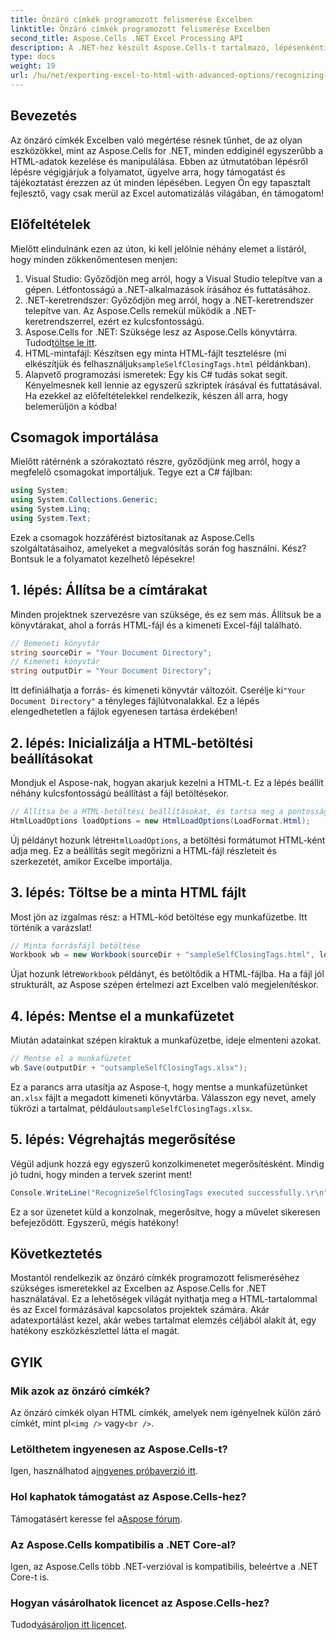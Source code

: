 ```yaml
---
title: Önzáró címkék programozott felismerése Excelben
linktitle: Önzáró címkék programozott felismerése Excelben
second_title: Aspose.Cells .NET Excel Processing API
description: A .NET-hez készült Aspose.Cells-t tartalmazó, lépésenkénti útmutatónkkal aknázhatja ki az önzáró címkékben rejlő lehetőségeket az Excelben.
type: docs
weight: 19
url: /hu/net/exporting-excel-to-html-with-advanced-options/recognizing-self-closing-tags/
---
```

## Bevezetés
Az önzáró címkék Excelben való megértése résnek tűnhet, de az olyan eszközökkel, mint az Aspose.Cells for .NET, minden eddiginél egyszerűbb a HTML-adatok kezelése és manipulálása. Ebben az útmutatóban lépésről lépésre végigjárjuk a folyamatot, ügyelve arra, hogy támogatást és tájékoztatást érezzen az út minden lépésében. Legyen Ön egy tapasztalt fejlesztő, vagy csak merül az Excel automatizálás világában, én támogatom!
## Előfeltételek
Mielőtt elindulnánk ezen az úton, ki kell jelölnie néhány elemet a listáról, hogy minden zökkenőmentesen menjen:
1. Visual Studio: Győződjön meg arról, hogy a Visual Studio telepítve van a gépen. Létfontosságú a .NET-alkalmazások írásához és futtatásához.
2. .NET-keretrendszer: Győződjön meg arról, hogy a .NET-keretrendszer telepítve van. Az Aspose.Cells remekül működik a .NET-keretrendszerrel, ezért ez kulcsfontosságú.
3.  Aspose.Cells for .NET: Szüksége lesz az Aspose.Cells könyvtárra. Tudod[töltse le itt](https://releases.aspose.com/cells/net/).
4.  HTML-mintafájl: Készítsen egy minta HTML-fájlt tesztelésre (mi elkészítjük és felhasználjuk`sampleSelfClosingTags.html` példánkban).
5. Alapvető programozási ismeretek: Egy kis C# tudás sokat segít. Kényelmesnek kell lennie az egyszerű szkriptek írásával és futtatásával.
Ha ezekkel az előfeltételekkel rendelkezik, készen áll arra, hogy belemerüljön a kódba!
## Csomagok importálása
Mielőtt rátérnénk a szórakoztató részre, győződjünk meg arról, hogy a megfelelő csomagokat importáljuk. Tegye ezt a C# fájlban:
```csharp
using System;
using System.Collections.Generic;
using System.Linq;
using System.Text;
```
Ezek a csomagok hozzáférést biztosítanak az Aspose.Cells szolgáltatásaihoz, amelyeket a megvalósítás során fog használni. Kész? Bontsuk le a folyamatot kezelhető lépésekre!
## 1. lépés: Állítsa be a címtárakat
Minden projektnek szervezésre van szüksége, és ez sem más. Állítsuk be a könyvtárakat, ahol a forrás HTML-fájl és a kimeneti Excel-fájl található.
```csharp
// Bemeneti könyvtár
string sourceDir = "Your Document Directory";
// Kimeneti könyvtár
string outputDir = "Your Document Directory";
```
Itt definiálhatja a forrás- és kimeneti könyvtár változóit. Cserélje ki`"Your Document Directory"` a tényleges fájlútvonalakkal. Ez a lépés elengedhetetlen a fájlok egyenesen tartása érdekében!
## 2. lépés: Inicializálja a HTML-betöltési beállításokat
Mondjuk el Aspose-nak, hogyan akarjuk kezelni a HTML-t. Ez a lépés beállít néhány kulcsfontosságú beállítást a fájl betöltésekor.
```csharp
// Állítsa be a HTML-betöltési beállításokat, és tartsa meg a pontosságot
HtmlLoadOptions loadOptions = new HtmlLoadOptions(LoadFormat.Html);
```
 Új példányt hozunk létre`HtmlLoadOptions`, a betöltési formátumot HTML-ként adja meg. Ez a beállítás segít megőrizni a HTML-fájl részleteit és szerkezetét, amikor Excelbe importálja.
## 3. lépés: Töltse be a minta HTML fájlt
Most jön az izgalmas rész: a HTML-kód betöltése egy munkafüzetbe. Itt történik a varázslat!
```csharp
// Minta forrásfájl betöltése
Workbook wb = new Workbook(sourceDir + "sampleSelfClosingTags.html", loadOptions);
```
 Újat hozunk létre`Workbook` példányt, és betöltődik a HTML-fájlba. Ha a fájl jól strukturált, az Aspose szépen értelmezi azt Excelben való megjelenítéskor.
## 4. lépés: Mentse el a munkafüzetet
Miután adatainkat szépen kiraktuk a munkafüzetbe, ideje elmenteni azokat. 
```csharp
// Mentse el a munkafüzetet
wb.Save(outputDir + "outsampleSelfClosingTags.xlsx");
```
Ez a parancs arra utasítja az Aspose-t, hogy mentse a munkafüzetünket an`.xlsx` fájlt a megadott kimeneti könyvtárba. Válasszon egy nevet, amely tükrözi a tartalmat, például`outsampleSelfClosingTags.xlsx`.
## 5. lépés: Végrehajtás megerősítése
Végül adjunk hozzá egy egyszerű konzolkimenetet megerősítésként. Mindig jó tudni, hogy minden a tervek szerint ment!
```csharp
Console.WriteLine("RecognizeSelfClosingTags executed successfully.\r\n");
```
Ez a sor üzenetet küld a konzolnak, megerősítve, hogy a művelet sikeresen befejeződött. Egyszerű, mégis hatékony!
## Következtetés
Mostantól rendelkezik az önzáró címkék programozott felismeréséhez szükséges ismeretekkel az Excelben az Aspose.Cells for .NET használatával. Ez a lehetőségek világát nyithatja meg a HTML-tartalommal és az Excel formázásával kapcsolatos projektek számára. Akár adatexportálást kezel, akár webes tartalmat elemzés céljából alakít át, egy hatékony eszközkészlettel látta el magát.
## GYIK
### Mik azok az önzáró címkék?  
 Az önzáró címkék olyan HTML címkék, amelyek nem igényelnek külön záró címkét, mint pl`<img />` vagy`<br />`.
### Letölthetem ingyenesen az Aspose.Cells-t?  
 Igen, használhatod a[ingyenes próbaverzió itt](https://releases.aspose.com/).
### Hol kaphatok támogatást az Aspose.Cells-hez?  
 Támogatásért keresse fel a[Aspose fórum](https://forum.aspose.com/c/cells/9).
### Az Aspose.Cells kompatibilis a .NET Core-al?  
Igen, az Aspose.Cells több .NET-verzióval is kompatibilis, beleértve a .NET Core-t is.
### Hogyan vásárolhatok licencet az Aspose.Cells-hez?  
 Tudod[vásároljon itt licencet](https://purchase.aspose.com/buy).